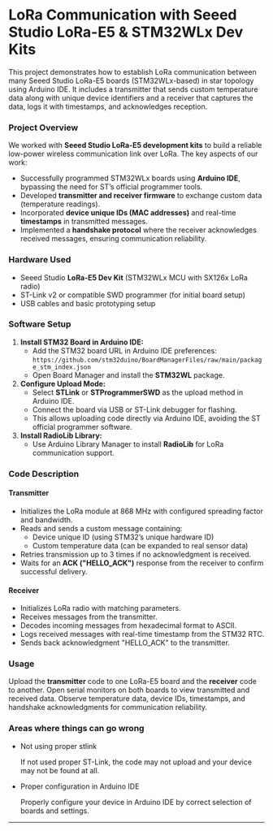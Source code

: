 <h1>LoRa Communication with Seeed Studio LoRa-E5 &amp; STM32WLx Dev Kits</h1>

<p>This project demonstrates how to establish LoRa communication between many Seeed Studio LoRa-E5 boards (STM32WLx-based) in star topology using Arduino IDE. It includes a transmitter that sends custom temperature data along with unique device identifiers and a receiver that captures the data, logs it with timestamps, and acknowledges reception.</p>

<h3>Project Overview</h3>
<p>We worked with <strong>Seeed Studio LoRa-E5 development kits</strong> to build a reliable low-power wireless communication link over LoRa. The key aspects of our work:</p>
<ul>
  <li>Successfully programmed STM32WLx boards using <strong>Arduino IDE</strong>, bypassing the need for ST’s official programmer tools.</li>
  <li>Developed <strong>transmitter and receiver firmware</strong> to exchange custom data (temperature readings).</li>
  <li>Incorporated <strong>device unique IDs (MAC addresses)</strong> and real-time <strong>timestamps</strong> in transmitted messages.</li>
  <li>Implemented a <strong>handshake protocol</strong> where the receiver acknowledges received messages, ensuring communication reliability.</li>
</ul>

<h3>Hardware Used</h3>
<ul>
  <li>Seeed Studio <strong>LoRa-E5 Dev Kit</strong> (STM32WLx MCU with SX126x LoRa radio)</li>
  <li>ST-Link v2 or compatible SWD programmer (for initial board setup)</li>
  <li>USB cables and basic prototyping setup</li>
</ul>

<h3>Software Setup</h3>
<ol>
  <li><strong>Install STM32 Board in Arduino IDE:</strong>
    <ul>
      <li>Add the STM32 board URL in Arduino IDE preferences:<br>
          <code>https://github.com/stm32duino/BoardManagerFiles/raw/main/package_stm_index.json</code>
      </li>
      <li>Open Board Manager and install the <strong>STM32WL</strong> package.</li>
    </ul>
  </li>
  <li><strong>Configure Upload Mode:</strong>
    <ul>
      <li>Select <strong>STLink</strong> or <strong>STProgrammerSWD</strong> as the upload method in Arduino IDE.</li>
      <li>Connect the board via USB or ST-Link debugger for flashing.</li>
      <li>This allows uploading code directly via Arduino IDE, avoiding the ST official programmer software.</li>
    </ul>
  </li>
  <li><strong>Install RadioLib Library:</strong>
    <ul>
      <li>Use Arduino Library Manager to install <strong>RadioLib</strong> for LoRa communication support.</li>
    </ul>
  </li>
</ol>

<h3>Code Description</h3>
<h4>Transmitter</h4>
<ul>
  <li>Initializes the LoRa module at 868 MHz with configured spreading factor and bandwidth.</li>
  <li>Reads and sends a custom message containing:
    <ul>
      <li>Device unique ID (using STM32’s unique hardware ID)</li>
      <li>Custom temperature data (can be expanded to real sensor data)</li>
    </ul>
  </li>
  <li>Retries transmission up to 3 times if no acknowledgment is received.</li>
  <li>Waits for an <strong>ACK ("HELLO_ACK")</strong> response from the receiver to confirm successful delivery.</li>
</ul>

<h4>Receiver</h4>
<ul>
  <li>Initializes LoRa radio with matching parameters.</li>
  <li>Receives messages from the transmitter.</li>
  <li>Decodes incoming messages from hexadecimal format to ASCII.</li>
  <li>Logs received messages with real-time timestamp from the STM32 RTC.</li>
  <li>Sends back acknowledgment "HELLO_ACK" to the transmitter.</li>
</ul>

<h3>Usage</h3>
<p>Upload the <strong>transmitter</strong> code to one LoRa-E5 board and the <strong>receiver</strong> code to another. Open serial monitors on both boards to view transmitted and received data. Observe temperature data, device IDs, timestamps, and handshake acknowledgments for communication reliability.</p>

<h3>Areas where things can go wrong</h3>
<ul>
  <li>Not using proper stlink</li>
  <p>If not used proper ST-Link, the code may not upload and your device may not be found at all.</p>
  <li>Proper configuration in Arduino IDE</li>
  <p>Properly configure your device in Arduino IDE by correct selection of boards and settings.</p>
</ul>

<hr/>
